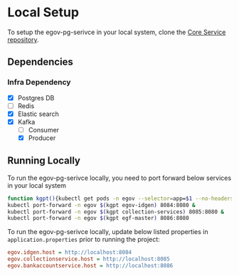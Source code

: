 # Local Setup

To setup the egov-pg-serivce in your local system, clone the [Core Service repository](https://github.com/egovernments/core-services).

## Dependencies

### Infra Dependency

- [X] Postgres DB
- [ ] Redis
- [X] Elastic search
- [X] Kafka
  - [ ] Consumer
  - [X] Producer

## Running Locally

To run the egov-pg-serivce locally, you need to port forward below services in your local system

```bash
function kgpt(){kubectl get pods -n egov --selector=app=$1 --no-headers=true | head -n1 | awk '{print $1}'}
kubectl port-forward -n egov $(kgpt egov-idgen) 8084:8080 &
kubectl port-forward -n egov $(kgpt collection-services) 8085:8080 &
kubectl port-forward -n egov $(kgpt egf-master) 8086:8080
```

To run the egov-pg-serivce locally, update below listed properties in `application.properties` prior to running the project:

```ini
egov.idgen.host = http://localhost:8084
egov.collectionservice.host = http://localhost:8085
egov.bankaccountservice.host = http://localhost:8086
```
